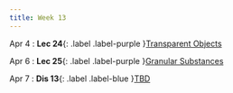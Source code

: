 ```yaml
---
title: Week 13
---
```


Apr 4
: **Lec 24**{: .label .label-purple }[Transparent Objects](#)
  <!-- : [3.1](#), [2.2](#), [2.3](#) -->

Apr 6
: **Lec 25**{: .label .label-purple }[Granular Substances](#)
  <!-- : [Solution](#) -->

Apr 7
: **Dis 13**{: .label .label-blue }[TBD](#)
